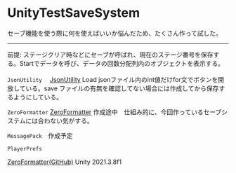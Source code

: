 # UnityTestSaveSystem

セーブ機能を使う際に何を使えばいいか悩んだため、たくさん作って試した。
_______________________________________________________________________________________________________________________________
前提: ステージクリア時などにセーブが呼ばれ、現在のステージ番号を保存する。Startでデータを呼び、データの回数分配列内のオブジェクトを表示する。
<br><br>
`JsonUtility`　
[JsonUtility](https://github.com/YutaKonoma/UnityTestSaveSystem/tree/master/Assets/Scripts/JsonUtility)
Load jsonファイル内のint値だけfor文でボタンを開放している。save ファイルの有無を確認してない場合には作成してから保存するようにしている。　

`ZeroFormatter`
[ZeroFormatter](https://github.com/YutaKonoma/UnityTestSaveSystem/tree/master/Assets/Scripts/ZeroFormatter)
作成途中　仕組み的に、今回作っているセーブシステムには合わない気がする。

`MessagePack`　作成予定  

`PlayerPrefs` 

[ZeroFormatter(GitHub)](https://github.com/neuecc/ZeroFormatter)  Unity 2021.3.8f1

